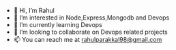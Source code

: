 - 👋 Hi, I’m Rahul 
- 👀 I’m interested in Node,Express,Mongodb and Devops
- 🌱 I’m currently learning Devops
- 💞️ I’m looking to collaborate on Devops related projects
- 📫 You can reach me at rahulparakkal98@gmail.com

<!---
matrix-man-tech/matrix-man-tech is a ✨ special ✨ repository because its `README.md` (this file) appears on your GitHub profile.
You can click the Preview link to take a look at your changes.
--->
